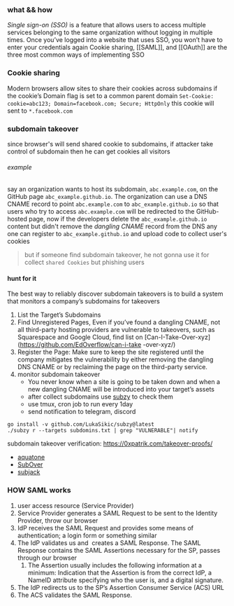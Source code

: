 ### what && how
*Single sign-on (SSO)* is a feature that allows users to access multiple services belonging to the same organization without logging in multiple times. Once you’ve logged into a website that uses SSO, you won’t have to enter your credentials again
Cookie sharing, [[SAML]], and [[OAuth]] are the three most common ways of implementing SSO
### Cookie sharing
Modern browsers allow sites to share their cookies across subdomains if the cookie’s Domain flag is set to a common parent domain
`Set-Cookie: cookie=abc123; Domain=facebook.com; Secure; HttpOnly` this cookie will sent to `*.facebook.com` 
### subdomain takeover
since browser's will send shared cookie to subdomains, if attacker take control of subdomain then he can get cookies all visitors 
###### example
say an organization wants to host its subdomain, `abc.example.com`, on the GitHub page `abc_example.github.io`. The organization can use a DNS CNAME record to point `abc.example.com` to `abc_example.github.io` so that users who try to access `abc.example.com` will be redirected to the GitHub-hosted page, now if the developers delete the `abc_example.github.io` content but didn't remove the *dangling CNAME* record from the DNS any one can register to `abc_example.github.io` and upload code to collect user's cookies
> but if someone find subdomain takeover, he not gonna use it for collect `shared Cookies` but phishing users 
#### hunt for it
The best way to reliably discover subdomain takeovers is to build a system that monitors a company’s subdomains for takeovers
1. List the Target’s Subdomains
2. Find Unregistered Pages, Even if you’ve found a dangling CNAME, not all third-party hosting providers are vulnerable to takeovers, such as Squarespace and Google Cloud, find list on [Can-I-Take-Over-xyz](https://github.com/EdOverflow/can-i-take -over-xyz/) 
3. Register the Page: Make sure to keep the site registered until the company mitigates the vulnerability by either removing the dangling DNS CNAME or by reclaiming the page on the third-party service.
4. monitor subdomain takeover
	- You never know when a site is going to be taken down and when a new dangling CNAME will be introduced into your target’s assets
	- after collect subdomains use [subzy](https://github.com/PentestPad/subzy) to check them 
	- use tmux, cron job to run every 1day
	- send notification to telegram, discord
```shell
go install -v github.com/LukaSikic/subzy@latest
./subzy r --targets subdomins.txt | grep "VULNERABLE"| notify
```
subdomain takeover verification: https://0xpatrik.com/takeover-proofs/
- [aquatone](https://github.com/michenriksen/aquatone)
- [SubOver](https://github.com/Ice3man543/SubOver)
- [subjack](https://github.com/haccer/subjack)
### HOW SAML works
1. user access resource (Service Provider)
2. Service Provider generates a SAML Request to be sent to the Identity Provider, throw our browser
3. IdP receives the SAML Request and provides some means of authentication; a login form or something similar
4. The IdP validates us and  creates a SAML Response. The SAML Response contains the SAML Assertions necessary for the SP, passes through our browser
	1. The Assertion usually includes the following information at a minimum: Indication that the Assertion is from the correct IdP, a NameID attribute specifying who the user is, and a digital signature.
5. The IdP redirects us to the SP’s Assertion Consumer Service (ACS) URL
6. The ACS validates the SAML Response.